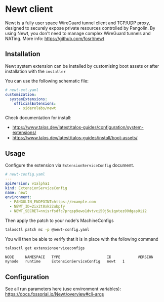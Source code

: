 # Newt client

Newt is a fully user space WireGuard tunnel client and TCP/UDP proxy, designed to securely expose private resources controlled by Pangolin.
By using Newt, you don't need to manage complex WireGuard tunnels and NATing.
More info: https://github.com/fosrl/newt

## Installation

Newt system extension can be installed by customising boot assets or after installation with the `installer`

You can use the following schematic file:
```yaml
# newt-ext.yaml
customization:
  systemExtensions:
    officialExtensions:
      - siderolabs/newt
```

Check documentation for install:
* https://www.talos.dev/latest/talos-guides/configuration/system-extensions/
* https://www.talos.dev/latest/talos-guides/install/boot-assets/

## Usage

Configure the extension via `ExtensionServiceConfig` document.

```yaml
# newt-config.yaml
---
apiVersion: v1alpha1
kind: ExtensionServiceConfig
name: newt
environment:
  - PANGOLIN_ENDPOINT=https://example.com
  - NEWT_ID=2ix2t8xk22ubpfy
  - NEWT_SECRET=nnisrfsdfc7prqsp9ewo1dvtvci50j5uiqotez00dgap0ii2
```

Then apply the patch to your node's MachineConfigs
```bash
talosctl patch mc -p @newt-config.yaml
```

You will then be able to verify that it is in place with the following command
```bash
talosctl get extensionserviceconfigs

NODE     NAMESPACE   TYPE                     ID            VERSION
mynode   runtime     ExtensionServiceConfig   newt   1
```

## Configuration

See all run parameters here (use environment variables): https://docs.fossorial.io/Newt/overview#cli-args
